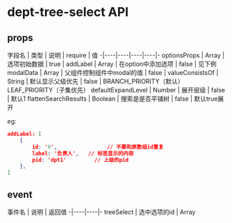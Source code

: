 # dept-tree-select API

## props
字段名 | 类型 | 说明 | require | 值
-|----|----|----|----|-
optionsProps | Array | 选项初始数据 | true | 
addLabel | Array | 在option中添加选项 | false | 见下例
modalData | Array | 父组件控制组件中modal的值 | false | 
valueConsistsOf | String | 默认显示父级优先 | false |  BRANCH_PRIORITY（默认）LEAF_PRIORITY（子集优先）
defaultExpandLevel | Number | 展开层级 | false | 默认1
flattenSearchResults | Boolean | 搜索是是否平铺树 | false | 默认true展开

eg:
```json
addLabel: [
    { 
        id: '0',                // 不要和原数组id重复
        label: '负责人',   // 标签显示的内容
        pid: 'dpt1'         // 上级的pid
    },
]
```

## event
事件名 | 说明 | 返回值
-|----|----|-
treeSelect | 选中选项的id | Array
